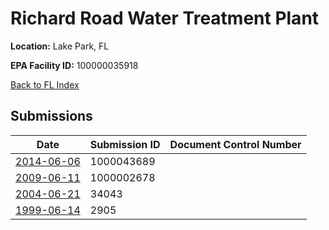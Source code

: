 # Richard Road Water Treatment Plant

**Location:** Lake Park, FL

**EPA Facility ID:** 100000035918

[Back to FL Index](../../index.md)

## Submissions

| Date | Submission ID | Document Control Number |
|------|--------------|-------------------------|
| [2014-06-06](submissions/1000043689.md) | 1000043689 |  |
| [2009-06-11](submissions/1000002678.md) | 1000002678 |  |
| [2004-06-21](submissions/34043.md) | 34043 |  |
| [1999-06-14](submissions/2905.md) | 2905 |  |
